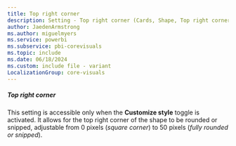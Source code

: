 ```yaml
---
title: Top right corner
description: Setting - Top right corner (Cards, Shape, Top right corner)
author: JaedenArmstrong
ms.author: miguelmyers
ms.service: powerbi
ms.subservice: pbi-corevisuals
ms.topic: include
ms.date: 06/18/2024
ms.custom: include file - variant
LocalizationGroup: core-visuals
---
```

##### Top right corner

This setting is accessible only when the **Customize style** toggle is activated. It allows for the top right corner of the shape to be rounded or snipped, adjustable from 0 pixels (*square corner*) to 50 pixels (*fully rounded or snipped*).
